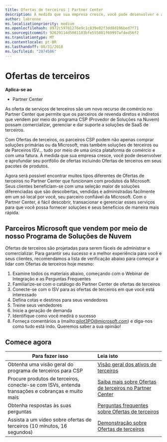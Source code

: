```yaml
---
title: Ofertas de terceiros | Partner Center
description: À medida que sua empresa cresce, você pode desenvolver e aprofundar seu portfólio de ofertas incluindo ofertas de terceiros em seus pacotes de produtos.
author: labrenne
ms.localizationpriority: medium
ms.openlocfilehash: 8972c59781276e9c1c839e02f3dd0d196bed7f71
ms.sourcegitcommit: 92629114d5081103bfe555081f69997af4ed56f2
ms.translationtype: MT
ms.contentlocale: pt-BR
ms.lasthandoff: 08/31/2018
ms.locfileid: "2874586"
---
```

# <a name="third-party-offers"></a>Ofertas de terceiros 

**Aplica-se ao**

- Partner Center

As oferta de serviços de terceiros são um novo recurso de comércio no Partner Center que permite que os parceiros de revenda diretos e indiretos que vendem por meio do programa CSP (Provedor de Soluções na Nuvem) possam comercializar, gerenciar e dar suporte a soluções de SaaS de terceiros.  

Com Ofertas de terceiros, os parceiros CSP podem não apenas comprar soluções primárias ou da Microsoft, mas também soluções de terceiros ou de Parceiros ISV... tudo por meio de uma única plataforma de comércio e com uma fatura.  À medida que sua empresa cresce, você pode desenvolver e aprofundar seu portfólio de ofertas incluindo Ofertas de terceiros em seus pacotes de produtos. 

Agora será possível encontrar muitos tipos diferentes de Ofertas de terceiros no Partner Center que funcionam com produtos da Microsoft. Seus clientes beneficiam-se com uma seleção maior de soluções diferenciadas que são descobertas, vendidas e administradas facilmente em um só local por você, seu parceiro confiável da Microsoft. Com o Partner Center, é fácil descobrir, transacionar e gerenciar esses serviços para que você possa fornecer soluções e seus benefícios de maneira mais rápida.

## <a name="microsoft-partners-that-sell-through-our-cloud-solutions-program"></a>Parceiros Microsoft que vendem por meio de nosso Programa de Soluções de Nuvem

Ofertas de terceiros são projetadas para serem fáceis de administrar e comercializar.  Para garantir seu sucesso e a melhor experiência para você e seus clientes, recomendamos a lista de verificação abaixo para começar a lidar com Ofertas de terceiros hoje mesmo:

1. Examine todos os materiais abaixo, começando com o Webinar de Integração e as Perguntas Frequentes
2. Familiarize-se com o catálogo do Partner Center de ofertas de terceiros
3. Conecte-se com o ISV para as ofertas de terceiros em que você está interessado
4. Defina cotas e destinos para seus vendedores
5. Treine seus vendedores
6. Inicie a geração de demanda
7. Identifique como você medirá o sucesso
8. Forneça comentários a (mailto:pilot3PO@microsoft.com) e diga-nos como tudo está indo. Queremos saber a sua opinião!

## <a name="get-started"></a>Comece agora 

|**Para fazer isso**   |**Leia isto**   |
|------------------|:--------------------|
|Obtenha uma visão geral do programa de terceiros para CSP  |[Visão geral dos ativos de terceiros]( http://assetsprod.microsoft.com/mpn/third-party-offers-overview.pptx)|
|Procure produtos de terceiros, conecte-se com ISVs, entenda transações e cobranças e muito mais| [Saiba mais sobre Ofertas de terceiros no Partner Center](third-party-help.md) |
|Obtenha respostas às suas perguntas| [Perguntas frequentes sobre Ofertas de terceiros](http://assetsprod.microsoft.com/mpn/third-party-offers-faq.docx) |
|Assista a um vídeo sobre ofertas de terceiros (10 minutos, 16 segundos)   |[Demonstração sobre Ofertas de terceiros](http://assetsprod.microsoft.com/mpn/third-party-offers-demo.wma)|


